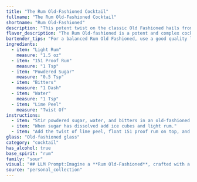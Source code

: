 ```yaml
---
title: "The Rum Old-Fashioned Cocktail"
fullname: "The Rum Old-Fashioned Cocktail"
shortname: "Rum Old-Fashioned"
description: "This potent twist on the classic Old Fashioned hails from the Rum Renaissance of the early 20th century.  It's a potent, sugar-forward take on the traditional Old Fashioned, emphasizing rum's versatility.  The high-proof rum and lime peel lend a unique, tropical touch. "
flavor_description: "The Rum Old-fashioned is a potent and complex cocktail. The light rum provides a smooth sweetness, while the 151 proof rum contributes a powerful, fiery kick. The powdered sugar adds a touch of sweetness, balanced by the bitters' bitter notes.  A hint of citrus from the lime peel rounds out the flavor, leaving a warm, lingering finish. "
bartender_tips: "For a balanced Rum Old Fashioned, use a good quality light rum as your base and a splash of 151 for warmth. Don't overdo the powdered sugar, just enough to dissolve in the water and create a light syrup. A few dashes of Angostura bitters are key for complexity. Muddle lime peel gently to release oils, not bitterness, and use a large ice cube to chill slowly. "
ingredients:
  - item: "Light Rum"
    measure: "1.5 oz"
  - item: "151 Proof Rum"
    measure: "1 Tsp"
  - item: "Powdered Sugar"
    measure: "0.5 Tsp"
  - item: "Bitters"
    measure: "1 Dash"
  - item: "Water"
    measure: "1 Tsp"
  - item: "Lime Peel"
    measure: "Twist Of"
instructions:
  - item: "Stir powdered sugar, water, and bitters in an old-fashioned glass."
  - item: "When sugar has dissolved add ice cubes and light rum."
  - item: "Add the twist of lime peel, float 151 proof rum on top, and serve."
glass: "Old-fashioned glass"
category: "cocktail"
has_alcohol: true
base_spirit: "rum"
family: "sour"
visual: "## LLM Prompt:Imagine a **Rum Old-Fashioned**, crafted with a masterful hand. Describe its appearance:* **The glass:** It rests in a chilled, **old-fashioned glass**, its wide mouth allowing for ample surface area. * **The color:**  The drink is a **deep amber hue**, reminiscent of aged rum and tinged with the subtle sweetness of the sugar. * **The texture:** The **large ice cube** is visibly melting, its coolness reflected in the slight condensation clinging to the glass. * **The garnish:**  A **thin strip of lime peel** is delicately twisted over the drink, releasing its citrus fragrance, and rests gracefully on the rim.* **The details:**  The **tiny, swirling bits of powdered sugar** are barely discernible at the bottom of the glass, blending with the rum's color.  A faint **trail of bitters** dances on the surface, adding a touch of mystique to the drink. **What is the overall impression this cocktail evokes?** Is it a refreshing, lively concoction? Or does it possess a more sophisticated, contemplative aura? Describe the visual appeal of the Rum Old-fashioned and the emotions it might evoke. "
source: "personal_collection"
---
```



